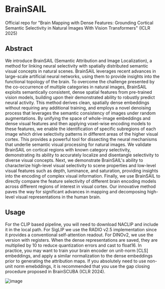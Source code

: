 # BrainSAIL
Official repo for "Brain Mapping with Dense Features: Grounding Cortical Semantic Selectivity in Natural Images With Vision Transformers" (ICLR 2025)

## Abstract

We introduce BrainSAIL (Semantic Attribution and Image Localization), a method for linking neural selectivity with spatially distributed semantic visual concepts in natural scenes. BrainSAIL leverages recent advances in large-scale artificial neural networks, using them to provide insights into the functional topology of the brain. To overcome the challenge presented by the co-occurrence of multiple categories in natural images, BrainSAIL exploits semantically consistent, dense spatial features from pre-trained vision models, building upon their demonstrated ability to robustly predict neural activity. This method derives clean, spatially dense embeddings without requiring any additional training, and employs a novel denoising process that leverages the semantic consistency of images under random augmentations. By unifying the space of whole-image embeddings and dense visual features and then applying voxel-wise encoding models to these features, we enable the identification of specific subregions of each image which drive selectivity patterns in different areas of the higher visual cortex. This provides a powerful tool for dissecting the neural mechanisms that underlie semantic visual processing for natural images. We validate BrainSAIL on cortical regions with known category selectivity, demonstrating its ability to accurately localize and disentangle selectivity to diverse visual concepts. Next, we demonstrate BrainSAIL's ability to characterize high-level visual selectivity to scene properties and low-level visual features such as depth, luminance, and saturation, providing insights into the encoding of complex visual information. Finally, we use BrainSAIL to directly compare the feature selectivity of different brain encoding models across different regions of interest in visual cortex. Our innovative method paves the way for significant advances in mapping and decomposing high-level visual representations in the human brain.

## Usage
For the CLIP based pipeline, you will need to download NACLIP and include it in the local path. For SigLIP we use the RADIO v2.5 implementation since it provides a conventional self-attention readout. For DINOv2, we use the version with registers. When the dense representations are saved, they are multiplied by 10 to reduce quantization errors and cast to float16. In practice, you may want to train your brain encoder on unit-norm [CLS] embeddings, and apply a similar normalization to the dense embeddings prior to generating the attribution maps. If you absolutely need to use non-unit norm emebddings, it is recommended that you use the gap closing procedure proposed in BrainSCUBA (ICLR 2024).

![image](https://github.com/user-attachments/assets/c7d78e12-210d-451d-97e8-481447483df8)
